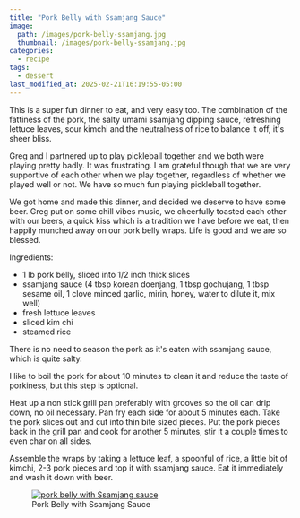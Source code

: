 ```yaml
---
title: "Pork Belly with Ssamjang Sauce"
image: 
  path: /images/pork-belly-ssamjang.jpg
  thumbnail: /images/pork-belly-ssamjang.jpg
categories:
  - recipe
tags:
  - dessert
last_modified_at: 2025-02-21T16:19:55-05:00
---
```


This is a super fun dinner to eat, and very easy too. The combination of the fattiness of the pork, the salty umami ssamjang dipping sauce, refreshing lettuce leaves, sour kimchi and the neutralness of rice to balance it off, it's sheer bliss.

Greg and I partnered up to play pickleball together and we both were playing pretty badly. It was frustrating. I am grateful though that we are very supportive of each other when we play together, regardless of whether we played well or not. We have so much fun playing pickleball together. 

We got home and made this dinner, and decided we deserve to have some beer. Greg put on some chill vibes music, we cheerfully toasted each other with our beers, a quick kiss which is a tradition we have before we eat, then happily munched away on our pork belly wraps. Life is good and we are so blessed.

Ingredients:
* 1 lb pork belly, sliced into 1/2 inch thick slices
* ssamjang sauce (4 tbsp korean doenjang, 1 tbsp gochujang, 1 tbsp sesame oil, 1 clove minced garlic, mirin, honey, water to dilute it, mix well)
* fresh lettuce leaves
* sliced kim chi
* steamed rice

There is no need to season the pork as it's eaten with ssamjang sauce, which is quite salty. 

I like to boil the pork for about 10 minutes to clean it and reduce the taste of porkiness, but this step is optional. 

Heat up a non stick grill pan preferably with grooves so the oil can drip down, no oil necessary. Pan fry each side for about 5 minutes each. Take the pork slices out and cut into thin bite sized pieces. Put the pork pieces back in the grill pan and cook for another 5 minutes, stir it a couple times to even char on all sides.

Assemble the wraps by taking a lettuce leaf, a spoonful of rice, a little bit of kimchi, 2-3 pork pieces and top it with ssamjang sauce. Eat it immediately and wash it down with beer.

<figure class="align-left">
  <a href="#"><img src="{{ '/images/pork-belly-ssamjang-wrap.jpg' | absolute_url }}" alt="pork belly with Ssamjang sauce"></a>
  <figcaption>Pork Belly with Ssamjang Sauce</figcaption>
</figure> 

